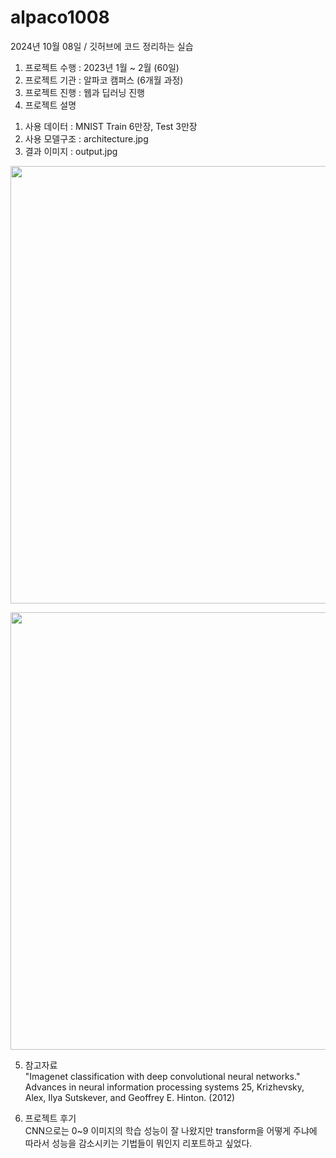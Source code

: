 # alpaco1008

2024년 10월 08일 / 깃허브에 코드 정리하는 실습

1. 프로젝트 수행 : 2023년 1월 ~ 2월 (60일)
2. 프로젝트 기관 : 알파코 캠퍼스 (6개월 과정)
3. 프로젝트 진행 : 웹과 딥러닝 진행
4. 프로젝트 설명 <br> 
1) 사용 데이터 : MNIST Train 6만장, Test 3만장
2) 사용 모델구조 : architecture.jpg
3) 결과 이미지 : output.jpg
   
<p align="center"><img src="https://github.com/user-attachments/assets/b4bbace4-beff-4ae5-a5dc-0b50e3aa433f" height="700px" width="1200px"> </p>
<p align="center"><img src="https://github.com/user-attachments/assets/6ee7ae68-6910-4473-9046-9383301da71a" height="700px" width="1200px"> </p>

5. 참고자료 <br> 
"Imagenet classification with deep convolutional neural networks." Advances in neural information processing systems 25,  Krizhevsky, Alex, Ilya Sutskever, and Geoffrey E. Hinton.  (2012)

6. 프로젝트 후기 <br> 
CNN으로는 0~9 이미지의 학습 성능이 잘 나왔지만 transform을 어떻게 주냐에 따라서 성능을 감소시키는 기법들이 뭐인지 리포트하고 싶었다.

